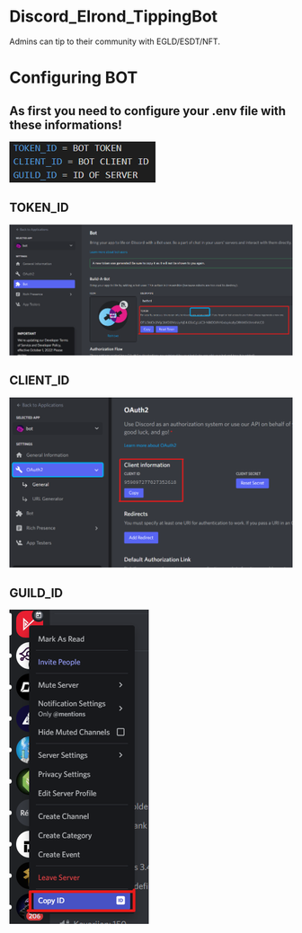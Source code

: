 # Discord_Elrond_TippingBot
Admins can tip to their community with EGLD/ESDT/NFT.


# Configuring BOT
## As first you need to configure your .env file with these informations!


![env](https://github.com/ReneDuris/Discord_Elrond_TippingBot/blob/main/png/.env.png?raw=true ".env FILE")
## TOKEN_ID
![TOKEN_ID](https://github.com/ReneDuris/Discord_Elrond_TippingBot/blob/main/png/bot_token.png?raw=true "TOKEN_ID")
## CLIENT_ID
![CLIENT_ID](https://github.com/ReneDuris/Discord_Elrond_TippingBot/blob/main/png/client_ID.png?raw=true "CLIENT_ID")

## GUILD_ID
![GUILD_ID](https://github.com/ReneDuris/Discord_Elrond_TippingBot/blob/main/png/guild_ID.png?raw=true "GUILD_ID")
